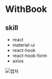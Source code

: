 # WithBook

## skill
- react
- material-ui
- react-hook
- react-hook-form
- axios

![캡처](https://user-images.githubusercontent.com/75110815/105712762-9d43de00-5f5d-11eb-8592-4ab57ed465bb.PNG)

